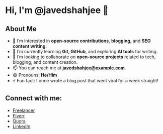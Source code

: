 # Hi, I'm @javedshahjee 👋

## About Me
- 👀 I’m interested in **open-source contributions**, **blogging**, and **SEO content writing**.
- 🌱 I’m currently learning **Git, GitHub**, and exploring **AI tools** for writing.
- 💞️ I’m looking to collaborate on **open-source projects** related to tech, blogging, and content creation.
- 📫 You can reach me at **javedshahjee@example.com**.
- 😄 Pronouns: **He/Him**
- ⚡ Fun fact: I once wrote a blog post that went viral for a week straight!

## Connect with me:
- [Freelancer](https://www.freelancer.com/u/javedshahjee)
- [Fiverr](https://www.fiverr.com/javedshahjee)
- [Quora](https://www.quora.com/profile/Javed-Shah-278)
- [LinkedIn](https://www.linkedin.com/in/javedshahjee)
